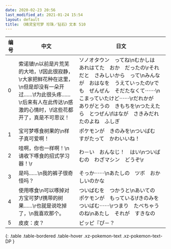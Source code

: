 ```yaml
---
date: 2020-02-23 20:56
last_modified_at: 2021-01-24 15:54
layout: default
title: 《精灵宝可梦 珍珠／钻石》文本 510
---
```

| 编号 | 中文 | 日文 |
| ---- | ---- | ---- |
| 0 | 索诺镇\n以前是片荒芜的大地，\f因此很寂静，\r大家把鲜花种在这里，\n但是却没有一朵开过……\f为此很头疼……\r后来有人在此传达\n感激的心情时，\f这些花都开了，真是不可思议！ | ソノオタウン　ってね\nむかしは　あれはてた　おか　だったの\rそれだと　さみしいから　って\nみんなが　おはなを　うえていったの\rでも　ぜんぜん　そだたなくて⋯⋯\nこまっていたけど⋯⋯\rだれかが　ありがとうの　きもちを\nつたえたら　とつぜん\fはなが　さきみだれたのよね　ふしぎ |
| 1 | 宝可梦啄食树果的\n样子真可爱啊！ | ポケモンが　きのみを\nついばむ　すがたって　かわいいね！ |
| 2 | 哇啊，你也一样啊！\n请收下啄食的招式学习器！\r | わ－い　おんなじ！　はい\nついばむの　わざマシン　どうぞ\r |
| 3 | 是吗……\n我的裤子很奇怪吗？ | そっか⋯⋯\nあたしの　ツボ　おかしいのかな |
| 4 | 使用啄食\n可以啄掉对方宝可梦\f携带的树果……\r也就是说吃掉了，\n我喜欢那个。 | ついばむを　つかうと\nあいての　ポケモンが　もっている\fきのみを　ついばむ⋯⋯\rつまり　たべちゃうのね\nあたし　それが　すきなの |
| 5 | 皮皮：皮？ | ピッピ『ぴ－？ |
{: .table .table-bordered .table-hover .xz-pokemon-text .xz-pokemon-text-DP }